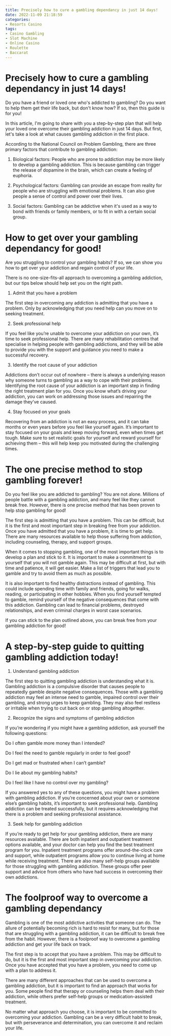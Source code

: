 ```yaml
---
title: Precisely how to cure a gambling dependancy in just 14 days!
date: 2022-11-09 21:18:59
categories:
- Resorts Casino
tags:
- Casino Gambling
- Slot Machine
- Online Casino
- Roulette
- Baccarat
---
```



#  Precisely how to cure a gambling dependancy in just 14 days!

Do you have a friend or loved one who's addicted to gambling? Do you want to help them get their life back, but don't know how? If so, then this guide is for you!

In this article, I'm going to share with you a step-by-step plan that will help your loved one overcome their gambling addiction in just 14 days. But first, let's take a look at what causes gambling addiction in the first place.

According to the National Council on Problem Gambling, there are three primary factors that contribute to gambling addiction:

1. Biological factors: People who are prone to addiction may be more likely to develop a gambling addiction. This is because gambling can trigger the release of dopamine in the brain, which can create a feeling of euphoria.

2. Psychological factors: Gambling can provide an escape from reality for people who are struggling with emotional problems. It can also give people a sense of control and power over their lives.

3. Social factors: Gambling can be addictive when it's used as a way to bond with friends or family members, or to fit in with a certain social group.

#  How to get over your gambling dependancy for good!

Are you struggling to control your gambling habits? If so, we can show you how to get over your addiction and regain control of your life.

There is no one-size-fits-all approach to overcoming a gambling addiction, but our tips below should help set you on the right path.

1. Admit that you have a problem

The first step in overcoming any addiction is admitting that you have a problem. Only by acknowledging that you need help can you move on to seeking treatment.

2. Seek professional help

If you feel like you’re unable to overcome your addiction on your own, it’s time to seek professional help. There are many rehabilitation centres that specialise in helping people with gambling addictions, and they will be able to provide you with the support and guidance you need to make a successful recovery.

3. Identify the root cause of your addiction

Addictions don’t occur out of nowhere – there is always a underlying reason why someone turns to gambling as a way to cope with their problems. Identifying the root cause of your addiction is an important step in finding the right treatment plan for you. Once you know what’s driving your addiction, you can work on addressing those issues and repairing the damage they’ve caused.

4. Stay focused on your goals

Recovering from an addiction is not an easy process, and it can take months or even years before you feel like yourself again. It’s important to stay focused on your goals and keep moving forward, even when times get tough. Make sure to set realistic goals for yourself and reward yourself for achieving them – this will help keep you motivated during the challenging times.

#  The one precise method to stop gambling forever!

Do you feel like you are addicted to gambling? You are not alone. Millions of people battle with a gambling addiction, and many feel like they cannot break free. However, there is one precise method that has been proven to help stop gambling for good!

The first step is admitting that you have a problem. This can be difficult, but it is the first and most important step in breaking free from your addiction. Once you have admitted that you have a problem, it is time to get help. There are many resources available to help those suffering from addiction, including counseling, therapy, and support groups.

When it comes to stopping gambling, one of the most important things is to develop a plan and stick to it. It is important to make a commitment to yourself that you will not gamble again. This may be difficult at first, but with time and patience, it will get easier. Make a list of triggers that lead you to gamble and try to avoid them as much as possible.

It is also important to find healthy distractions instead of gambling. This could include spending time with family and friends, going for walks, reading, or participating in other hobbies. When you find yourself tempted to gamble, remind yourself of the negative consequences that come with this addiction. Gambling can lead to financial problems, destroyed relationships, and even criminal charges in worst case scenarios.

If you can stick to the plan outlined above, you can break free from your gambling addiction for good!

#  A step-by-step guide to quitting gambling addiction today!

1. Understand gambling addiction

The first step to quitting gambling addiction is understanding what it is. Gambling addiction is a compulsive disorder that causes people to repeatedly gamble despite negative consequences. Those with a gambling addiction may feel an intense need to gamble, impaired control over their gambling, and strong urges to keep gambling. They may also feel restless or irritable when trying to cut back on or stop gambling altogether.

2. Recognize the signs and symptoms of gambling addiction

If you’re wondering if you might have a gambling addiction, ask yourself the following questions:

Do I often gamble more money than I intended?

Do I feel the need to gamble regularly in order to feel good?

Do I get mad or frustrated when I can’t gamble?

Do I lie about my gambling habits?

Do I feel like I have no control over my gambling?

If you answered yes to any of these questions, you might have a problem with gambling addiction. If you’re concerned about your own or someone else’s gambling habits, it’s important to seek professional help. Gambling addiction can be treated successfully, but it requires acknowledging that there is a problem and seeking professional assistance.

3. Seek help for gambling addiction

If you’re ready to get help for your gambling addiction, there are many resources available. There are both inpatient and outpatient treatment options available, and your doctor can help you find the best treatment program for you. Inpatient treatment programs offer around-the-clock care and support, while outpatient programs allow you to continue living at home while receiving treatment. There are also many self-help groups available for those struggling with gambling addiction. These groups offer peer support and advice from others who have had success in overcoming their own addictions.

#  The foolproof way to overcome a gambling dependancy

Gambling is one of the most addictive activities that someone can do. The allure of potentially becoming rich is hard to resist for many, but for those that are struggling with a gambling addiction, it can be difficult to break free from the habit. However, there is a foolproof way to overcome a gambling addiction and get your life back on track.

The first step is to accept that you have a problem. This may be difficult to do, but it is the first and most important step in overcoming your addiction. Once you have accepted that you have a problem, you need to come up with a plan to address it.

There are many different approaches that can be used to overcome a gambling addiction, but it is important to find an approach that works for you. Some people find that therapy or counseling helps them deal with their addiction, while others prefer self-help groups or medication-assisted treatment.

No matter what approach you choose, it is important to be committed to overcoming your addiction. Gambling can be a very difficult habit to break, but with perseverance and determination, you can overcome it and reclaim your life.